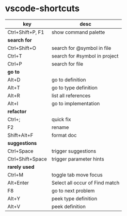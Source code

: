 # vscode-shortcuts

| key              | desc                           |
| ---------------- | ------------------------------ |
| Ctrl+Shift+P, F1 | show command palette           |
| **search for**   |
| Ctrl+Shift+O     | search for @symbol in file     |
| Ctrl+T           | search for #symbol in project  |
| Ctrl+P           | search for file                |
| **go to**        |
| Alt+D            | go to definition               |
| Alt+T            | go to type definition          |
| Alt+R            | list all references            |
| Alt+I            | go to implementation           |
| **refactor**     |
| Ctrl+;           | quick fix                      |
| F2               | rename                         |
| Shift+Alt+F      | format doc                     |
| **suggestions**  |
| Ctrl+Space       | trigger suggestions            |
| Ctrl+Shift+Space | trigger parameter hints        |
| **rarely used**  |
| Ctrl+M           | toggle tab move focus          |
| Alt+Enter        | Select all occur of Find match |
| F8               | go to next problem             |
| Alt+Y            | peek type definition           |
| Alt+V            | peek definition                |
